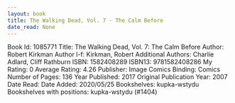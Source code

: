 ```yaml
---
layout: book
title: The Walking Dead, Vol. 7 - The Calm Before
date_read: None
---
```


Book Id: 1085771
Title: The Walking Dead, Vol. 7: The Calm Before
Author: Robert Kirkman
Author l-f: Kirkman, Robert
Additional Authors: Charlie Adlard, Cliff Rathburn
ISBN: 1582408289
ISBN13: 9781582408286
My Rating: 0
Average Rating: 4.26
Publisher: Image Comics
Binding: Comics
Number of Pages: 136
Year Published: 2017
Original Publication Year: 2007
Date Read: 
Date Added: 2020/05/25
Bookshelves: kupka-wstydu
Bookshelves with positions: kupka-wstydu (#1404)

